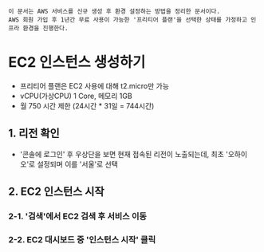 ```
이 문서는 AWS 서비스를 신규 생성 후 환경 설정하는 방법을 정리한 문서이다.
AWS 회원 가입 후 1년간 무료 사용이 가능한 '프리티어 플랜'을 선택한 상태를 가정하고 인프라 환경을 진행한다.
```

# EC2 인스턴스 생성하기
- 프리티어 플랜은 EC2 사용에 대해 t2.micro만 가능
- vCPU(가상CPU) 1 Core, 메모리 1GB
- 월 750 시간 제한 (24시간 * 31일 = 744시간)

## 1. 리전 확인
- '콘솔에 로그인' 후 우상단을 보면 현재 접속된 리전이 노출되는데, 최초 '오하이오'로 설정되며 이를 '서울'로 선택

## 2. EC2 인스턴스 시작
### 2-1. '검색'에서 EC2 검색 후 서비스 이동

### 2-2. EC2 대시보드 중 '인스턴스 시작' 클릭

